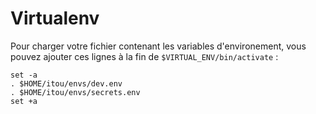 # Virtualenv

Pour charger votre fichier contenant les variables d'environement, vous pouvez
ajouter ces lignes à la fin de `$VIRTUAL_ENV/bin/activate` :

```shell
set -a
. $HOME/itou/envs/dev.env
. $HOME/itou/envs/secrets.env
set +a
```
